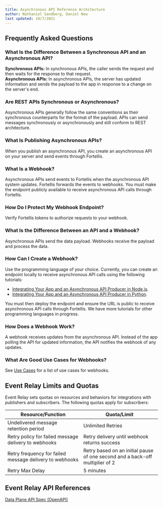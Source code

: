 ```yaml
---
title: Asynchronous API Reference Architecture
author: Nathaniel Sandberg, Daniel New
last updated: 10/7/2021
---
```


## Frequently Asked Questions

### What Is the Difference Between a Synchronous API and an Asynchronous API?

**Synchronous APIs:** In synchronous APIs, the caller sends the request and then waits for the response to that request.  
**Asynchronous APIs:** In asynchronous APIs, the server has updated information and sends the payload to the app in response to a change on the server's end.  

### Are REST APIs Synchronous or Asynchronous?  

Asynchronous APIs generally follow the same conventions as their synchronous counterparts for the format of the payload. APIs can send messages synchronously or asynchronously and still conform to REST architecture.

### What Is Publishing Asynchronous APIs?

When you publish an asynchronous API,
you create an asynchronous API on your server and send events through Fortellis.

### What Is a Webhook?

Asynchronous APIs send events to Fortellis
when the asynchronous API system updates.
Fortellis forwards the events to webhooks.
You must make the endpoint publicly available to receive asynchronous API calls through Fortellis.

### How Do I Protect My Webhook Endpoint?

Verify Fortellis tokens to authorize requests to your webhook.

### What Is the Difference Between an API and a Webhook?

Asynchronous APIs send the data payload. Webhooks receive the payload and process the data.

### How Can I Create a Webhook?

Use the programming language of your choice. Currently, you can create an endpoint locally to receive asynchronous API calls using the following tutorials:  

* [Integrating Your App and an Asynchronous API Producer in Node.js](/docs/tutorials/event-relay/tutorial-integrate-an-async-api-integration-with-an-app).
* [Integrating Your App and an Asynchronous API Producer in Python](/docs/tutorials/event-relay/tutorial-integrate-an-async-api-integration-with-an-app-python).

You must then deploy the endpoint and ensure the URL is public to receive asynchronous API calls through Fortellis.
We have more tutorials for other programming languages in progress.

### How Does a Webhook Work?

A webhook receives updates from the asynchronous API.
Instead of the app polling the API for updated information, the API notifies the webhook of any updates.

### What Are Good Use Cases for Webhooks?

See [Use Cases](/docs/tutorials/event-relay/overview/#use-cases) for a list of use cases for webhooks.

## Event Relay Limits and Quotas

Event Relay sets quotas on resources and behaviors for integrations with publishers and subscribers.  The following quotas apply for subscribers:

| Resource/Function                                       | Quota/Limit                             |
|---------------------------------------------------------|-----------------------------------------|
| Undelivered message retention period                    | Unlimited Retries                       |
| Retry policy for failed message delivery to webhooks    | Retry delivery until webhook returns success|
| Retry frequency for failed message delivery to webhooks | Retry based on an initial pause of one second and a back-off multiplier of 2|
|Retry Max Delay|5 minutes|

## Event Relay API References

[Data Plane API Spec (OpenAPI)](https://github.com/Fortellis/Event-Relay-Specs/blob/master/async-api-data-plane-proxy-v1.yaml)

